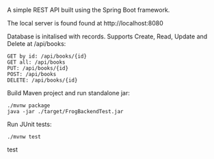 A simple REST API built using the Spring Boot framework.

The local server is found found at http://localhost:8080

Database is initalised with records. Supports Create, Read, Update and Delete at /api/books:
```
GET by id: /api/books/{id}
GET all: /api/books
PUT: /api/books/{id}
POST: /api/books
DELETE: /api/books/{id}
```

Build Maven project and run standalone jar:
```
./mvnw package
java -jar ./target/FrogBackendTest.jar
```
Run JUnit tests:
```
./mvnw test
```

test
